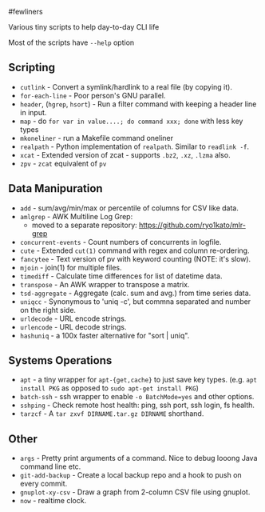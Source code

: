 #fewliners

Various tiny scripts to help day-to-day CLI life

Most of the scripts have `--help` option


## Scripting
* `cutlink`  - Convert a symlink/hardlink to a real file (by copying it).
* `for-each-line` - Poor person's GNU parallel.
* `header`, (`hgrep`, `hsort`) - Run a filter command with keeping a header line in input.
* `map` - do `for var in value....; do command xxx; done` with less key types
* `mkoneliner` - run a Makefile command oneliner
* `realpath` - Python implementation of `realpath`. Similar to `readlink -f`.
* `xcat` - Extended version of zcat - supports `.bz2`, `.xz`, `.lzma` also.
* `zpv`  - `zcat` equivalent of `pv`


## Data Manipuration
* `add`       - sum/avg/min/max or percentile of columns for CSV like data.
* `amlgrep`   - AWK Multiline Log Grep:
    * moved to a separate repository: https://github.com/ryo1kato/mlr-grep
* `concurrent-events` - Count numbers of concurrents in logfile.
* `cute`      - Extended `cut(1)` command with regex and column re-ordering.
* `fancytee`  - Text version of pv with keyword counting (NOTE: it's slow).
* `mjoin`     - join(1) for multiple files.
* `timediff`  - Calculate time differences for list of datetime data.
* `transpose` - An AWK wrapper to transpose a matrix.
* `tsd-aggregate` - Aggregate (calc. sum and avg.) from time series data.
* `uniqcc`    - Synonymous to 'uniq -c', but commna separated and number on the right side.
* `urldecode` - URL encode strings.
* `urlencode` - URL decode strings.
* `hashuniq`  - a 100x faster alternative for "sort | uniq".


## Systems Operations
* `apt`  - a tiny wrapper for `apt-{get,cache}` to just save key types. (e.g. `apt install PKG` as opposed to `sudo apt-get install PKG`)
* `batch-ssh` - ssh wrapper to enable `-o BatchMode=yes` and other options.
* `sshping`  - Check remote host health: ping, ssh port, ssh login, fs health.
* `tarzcf` - A `tar zxvf DIRNAME.tar.gz DIRNAME` shorthand.


## Other
* `args` - Pretty print arguments of a command. Nice to debug looong Java command line etc.
* `git-add-backup` - Create a local backup repo and a hook to push on every commit.
* `gnuplot-xy-csv` - Draw a graph from 2-column CSV file using gnuplot.
* `now` - realtime clock.


